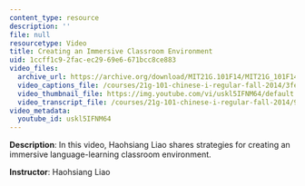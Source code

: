 ```yaml
---
content_type: resource
description: ''
file: null
resourcetype: Video
title: Creating an Immersive Classroom Environment
uid: 1ccff1c9-2fac-ec29-69e6-671bcc8ce883
video_files:
  archive_url: https://archive.org/download/MIT21G.101F14/MIT21G_101F14_Immersive_Environment_English_300k.mp4
  video_captions_file: /courses/21g-101-chinese-i-regular-fall-2014/3fe58171048e5d1ab1dd6cc5738cb99a_uskl5IFNM64.vtt
  video_thumbnail_file: https://img.youtube.com/vi/uskl5IFNM64/default.jpg
  video_transcript_file: /courses/21g-101-chinese-i-regular-fall-2014/9f0cc639cd99bfb9d4a4abcd0f11a588_uskl5IFNM64.pdf
video_metadata:
  youtube_id: uskl5IFNM64
---
```


**Description**: In this video, Haohsiang Liao shares strategies for creating an immersive language-learning classroom environment.

**Instructor**: Haohsiang Liao